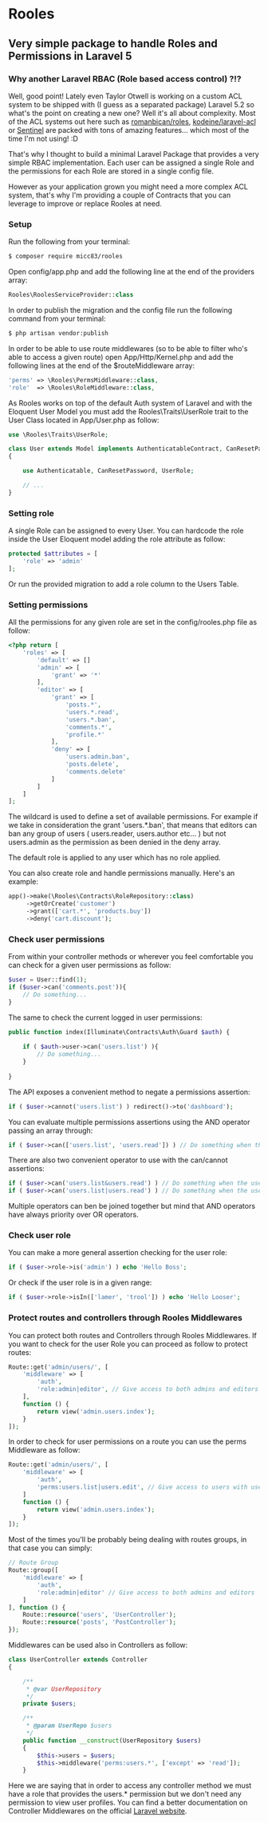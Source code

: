 # Rooles
## Very simple package to handle Roles and Permissions in Laravel 5

### Why another Laravel RBAC (Role based access control) ?!?

Well, good point! Lately even Taylor Otwell is working on a custom ACL system to be shipped with (I guess as a separated package) Laravel 5.2 so what's the point on creating a new one?
Well it's all about complexity. Most of the ACL systems out here such as [romanbican/roles](https://github.com/romanbican/roles), [kodeine/laravel-acl](https://github.com/kodeine/laravel-acl) or [Sentinel](https://cartalyst.com/manual/sentinel/) are packed with tons of amazing features... which most of the time I'm not using! :D

That's why I thought to build a minimal Laravel Package that provides a very simple RBAC implementation. Each user can be assigned a single Role and the permissions for each Role are stored in a single config file. 

However as your application grown you might need a more complex ACL system, that's why I'm providing a couple of Contracts that you can leverage to improve or replace Rooles at need.

### Setup

Run the following from your terminal:

```bash
$ composer require micc83/rooles
```

Open config/app.php and add the following line at the end of the providers array:

```php
Rooles\RoolesServiceProvider::class
```
    
In order to publish the migration and the config file run the following command from your terminal:

```bash
$ php artisan vendor:publish
```

In order to be able to use route middlewares (so to be able to filter who's able to access a given route) open App/Http/Kernel.php and add the following lines at the end of the $routeMiddleware array:

```php
'perms' => \Rooles\PermsMiddleware::class,
'role'  => \Rooles\RoleMiddleware::class,
```
    
As Rooles works on top of the default Auth system of Laravel and with the Eloquent User Model you must add the Rooles\Traits\UserRole trait to the User Class located in App/User.php as follow:

```php
use \Rooles\Traits\UserRole;

class User extends Model implements AuthenticatableContract, CanResetPasswordContract
{

    use Authenticatable, CanResetPassword, UserRole;

    // ...
}
```

### Setting role

A single Role can be assigned to every User. You can hardcode the role inside the User Eloquent model adding the role attribute as follow:

```php
protected $attributes = [
    'role' => 'admin'
];
```
    
Or run the provided migration to add a role column to the Users Table.

### Setting permissions

All the permissions for any given role are set in the config/rooles.php file as follow:

```php
<?php return [
    'roles' => [
        'default' => []
        'admin' => [
            'grant' => '*'
        ],
        'editor' => [
            'grant' => [
                'posts.*',
                'users.*.read',
                'users.*.ban',
                'comments.*',
                'profile.*'
            ],
            'deny' => [
                'users.admin.ban',
                'posts.delete',
                'comments.delete'
            ]
        ]
    ]
];
```
    
The wildcard is used to define a set of available permissions. For example if we take in consideration the grant 'users.*.ban', that means that editors can ban any group of users ( users.reader, users.author etc... ) but not users.admin as the permission as been denied in the deny array.

The default role is applied to any user which has no role applied. 

You can also create role and handle permissions manually. Here's an example:

```php
app()->make(\Rooles\Contracts\RoleRepository::class)
     ->getOrCreate('customer')
     ->grant(['cart.*', 'products.buy'])
     ->deny('cart.discount');
```

### Check user permissions

From within your controller methods or wherever you feel comfortable you can check for a given user permissions as follow:

```php
$user = User::find(1);
if ($user->can('comments.post')){
    // Do something...
}
```

The same to check the current logged in user permissions:

```php
public function index(Illuminate\Contracts\Auth\Guard $auth) {
    
    if ( $auth->user->can('users.list') ){
        // Do something...
    }
    
}
```

The API exposes a convenient method to negate a permissions assertion:

```php
if ( $user->cannot('users.list') ) redirect()->to('dashboard');
```
    
You can evaluate multiple permissions assertions using the AND operator passing an array through:

```php
if ( $user->can(['users.list', 'users.read']) ) // Do something when the user has both the permissions
```

There are also two convenient operator to use with the can/cannot assertions:

```php
if ( $user->can('users.list&users.read') ) // Do something when the user has both the permissions (& > AND)
if ( $user->can('users.list|users.read') ) // Do something when the user has one of the requested permissions (| > OR)
```
    
Multiple operators can ben be joined together but mind that AND operators have always priority over OR operators.

### Check user role

You can make a more general assertion checking for the user role:

```php
if ( $user->role->is('admin') ) echo 'Hello Boss';
```
    
Or check if the user role is in a given range:

```php
if ( $user->role->isIn(['lamer', 'trool']) ) echo 'Hello Looser';
``` 
    
### Protect routes and controllers through Rooles Middlewares

You can protect both routes and Controllers through Rooles Middlewares. If you want to check for the user Role you can proceed as follow to protect routes:

```php
Route::get('admin/users/', [
    'middleware' => [
        'auth',
        'role:admin|editor', // Give access to both admins and editors
    ],
    function () {
        return view('admin.users.index');
    }
]);
```
    
In order to check for user permissions on a route you can use the perms Middleware as follow:

```php
Route::get('admin/users/', [
    'middleware' => [
        'auth',
        'perms:users.list|users.edit', // Give access to users with users.list OR users.edit permissions
    ]
    function () {
        return view('admin.users.index');
    }
]);
```

Most of the times you'll be probably being dealing with routes groups, in that case you can simply:

```php
// Route Group
Route::group([
    'middleware' => [
        'auth',
        'role:admin|editor' // Give access to both admins and editors
    ]
], function () {
    Route::resource('users', 'UserController');
    Route::resource('posts', 'PostController');
});
```

Middlewares can be used also in Controllers as follow:

```php
class UserController extends Controller
{

    /**
     * @var UserRepository
     */
    private $users;

    /**
     * @param UserRepo $users
     */
    public function __construct(UserRepository $users)
    {
        $this->users = $users;
        $this->middleware('perms:users.*', ['except' => 'read']);
    }
```

Here we are saying that in order to access any controller method we must have a role that provides the users.* permission but we don't need any permission to view user profiles.
You can find a better documentation on Controller Middlewares on the official [Laravel website](http://laravel.com/docs/5.0/controllers#controller-middleware).
